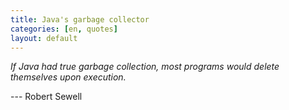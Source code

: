 ```yaml
---
title: Java's garbage collector
categories: [en, quotes]
layout: default
---
```


_If Java had true garbage collection, most programs would delete
themselves upon execution._

--- Robert Sewell
